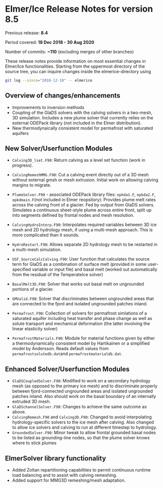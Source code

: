 Elmer/Ice Release Notes for version 8.5
=======================================

Previous release: **8.4**

Period covered: **18 Dec 2018 - 30 Aug 2020**

Number of commits: **~110** (excluding merges of other branches)

These release notes provide information on most essential changes in Elmer/Ice functionalities. Starting from the uppermost directory of the source tree, you can inquire changes inside the elmerice-directory using
```bash
git log --since="2018-12-18" -- elmerice
```
Overview of changes/enhancements
--------------------------------

- Improvements to inversion methods
- Coupling of the GlaDS solvers with the calving solvers in a two-mesh, 3D simulation. Includes a new plume solver that currently relies on the external ODEPack library (not included in the Elmer distribution).
- New thermodynaically consistent model for permafrost with saturated aquifers


New Solver/Userfunction Modules
--------------------------------
- `Calving3D_lset.F90`: Return calving as a level set function (work in progress).
- `CalvingRemeshMMG.F90`: Cut a calving event directly out of a 3D mesh without external gmsh or mesh extrusion. Initial work on allowing calving margins to migrate.
- `PlumeSolver.F90` - associated ODEPack library files: `opkda1.F`, `opkda2.F`, `opkdmain.F`(not included in Elmer reopsitory): Provides plume melt rates across the calving front of a glacier. Fed by output from GlaDS solvers. Simulates a continuous sheet-style plume across entire front, split up into segments defined by frontal nodes and mesh resolution.

- `CalvingHydroInterp.F90`: Interpolates required variables between 3D ice mesh and 2D hydrology mesh, if using a multi-mesh approach. This is more complicated than it sounds.

- `HydroRestart.F90`: Allows separate 2D hydrology mesh to be restarted in a multi-mesh simulation.
- `USF_SourceCalcCalving.F90`: User function that calculates the source term for GlaDS as a combination of surface melt (provided in some user-specified variable or input file) and basal melt (worked out automatically from the residual of the TemperateIce solver)
- `BasalMelt3D.F90`: Solver that works out basal melt on ungrounded portions of a glacier.
- `GMValid.F90`: Solver that discriminates between ungrounded areas that are connected to the fjord and isolated ungrounded patches inland.
- `Permafrost.F90`: Collection of solvers for permafrost simlations of a saturated aquifer including heat transfer and phase change as well as solute transport and mechanical deformation (the latter involving the linear elasticity solver)
- `PermafrostMaterials.F90`: Module for material functions given by either a thermodynamically consistent model by Hartikainen or a simplified model by Andersson. Reads default values from `permafrostsolutedb.dat`and `permafrostmaterialdb.dat`.

Enhanced Solver/Userfunction Modules
------------------------------------
- `GlaDSCoupledSolver.F90`: Modified to work on a secondary hydrology mesh (as opposed to the primary ice mesh) and to discriminate properly between fjord-connected ungrounded areas and isolated ungrounded patches inland. Also should work on the basal boundary of an internally extruded 3D mesh.
- `GlaDSchannelSolver.F90`:  Changes to achieve the same outcome as above.
- `CalvingRemesh.F90` and `Calving3D.F90`: Changed to avoid interpolating hydrology-specific solvers to the ice mesh after calving. Also changed to allow ice solvers and calving to run at different timestep to hydrology.
- `GroundedSolver.F90`: Minor tweak to allow frontal grounded basal nodes to be listed as grounding-line nodes, so that the plume solver knows where to stick plumes


ElmerSolver library functionality
---------------------------------
- Added Zoltan repartitioning capabilities to permit continuous runtime load balancing and to assist with calving remeshing.
- Added support for MMG3D remeshing/mesh adaptation.
